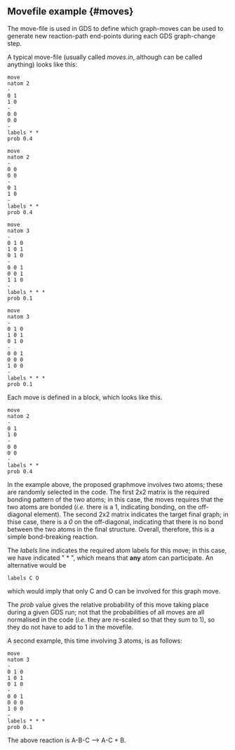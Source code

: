 ## Movefile example {#moves}

The move-file is used in GDS to define which graph-moves can be used to generate new reaction-path end-points during each GDS graph-change step.

A typical move-file (usually called *moves.in*, although can be called anything) looks like this:


    move
    natom 2
    -
    0 1
    1 0
    -
    0 0
    0 0
    -
    labels * *
    prob 0.4

    move
    natom 2
    -
    0 0
    0 0
    -
    0 1
    1 0
    -
    labels * *
    prob 0.4

    move
    natom 3
    -
    0 1 0
    1 0 1
    0 1 0
    -
    0 0 1
    0 0 1
    1 1 0
    -
    labels * * *
    prob 0.1

    move
    natom 3
    -
    0 1 0
    1 0 1
    0 1 0
    -
    0 0 1
    0 0 0
    1 0 0
    -
    labels * * *
    prob 0.1


Each move is defined in a block, which looks like this.

	move
	natom 2
	-
	0 1
	1 0
	-
	0 0
	0 0
	-
	labels * *
	prob 0.4

In the example above, the proposed graphmove involves two atoms; these are randomly selected in the code. The first 2x2 matrix is the required bonding pattern of the two atoms; in this case, the moves requires that the two atoms are bonded (*i.e.* there is a 1, indicating bonding, on the off-diagonal element). The second 2x2 matrix indicates the target final graph; in thise case, there is a *0* on the off-diagonal, indicating that there is no bond between the two atoms in the final structure. Overall, therefore, this is a simple bond-breaking reaction.

The *labels* line indicates the required atom labels for this move; in this case, we have indicated " * ", which means that **any** atom can participate. An alternative would be

	labels C O

which would imply that only C and O can be involved for this graph move.

The *prob* value gives the relative probability of this move taking place during a given GDS run; not that the probabilities of all moves are all normalised in the code (*i.e.* they are re-scaled so that they sum to 1), so they do not have to add to 1 in the movefile.

A second example, this time involving 3 atoms, is as follows:


	move
	natom 3
	-
	0 1 0
	1 0 1
	0 1 0
	-
	0 0 1
	0 0 0
	1 0 0
	-
	labels * * *
	prob 0.1

The above reaction is A-B-C --> A-C + B.
